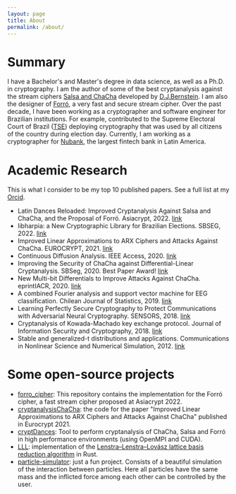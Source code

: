 ```yaml
---
layout: page
title: About
permalink: /about/
---
```


# Summary

I have a Bachelor's and Master's degree in data science, as well as a Ph.D. in cryptography. I am the author of some of the best cryptanalysis against the stream ciphers [Salsa and ChaCha](https://en.wikipedia.org/wiki/Salsa20) developed by [D.J.Bernstein](https://cr.yp.to/snuffle.html#security). I am also the designer of [Forró](https://github.com/murcoutinho/forro_cipher), a very fast and secure stream cipher. Over the past decade, I have been working as a cryptographer and software engineer for Brazilian institutions. For example, contributed to the Supreme Electoral Court of Brazil ([TSE](https://www.tse.jus.br/eleicoes/eleicoes-2022/eleicoes-2022)) deploying cryptography that was used by all citizens of the country during election day. Currently, I am working as a cryptographer for [Nubank](https://nubank.com.br/en/), the largest fintech bank in Latin America.

# Academic Research
This is what I consider to be my top 10 published papers. See a full list at my [Orcid](https://orcid.org/0000-0001-7545-5040).

- Latin Dances Reloaded: Improved Cryptanalysis Against Salsa and ChaCha, and the Proposal of Forró. Asiacrypt, 2022. [link](https://link.springer.com/chapter/10.1007/978-3-031-22963-3_9)
- libharpia: a New Cryptographic Library for Brazilian Elections. SBSEG, 2022. [link](https://sbseg2022.inf.ufsm.br/artigos.html)
- Improved Linear Approximations to ARX Ciphers and Attacks Against ChaCha. EUROCRYPT, 2021. [link](https://link.springer.com/chapter/10.1007/978-3-030-77870-5_25)
- Continuous Diffusion Analysis. IEEE Access, 2020. [link](https://ieeexplore.ieee.org/document/9127433)
- Improving the Security of ChaCha against Differential-Linear Cryptanalysis. SBSeg, 2020. Best Paper Award! [link](http://sbseg.sbc.org.br/2020/pdfs/criptografia_best_paper.pdf)
- New Multi-bit Differentials to Improve Attacks Against ChaCha. eprintIACR, 2020. [link](https://eprint.iacr.org/2020/350)
- A combined Fourier analysis and support vector machine for EEG classification. Chilean Journal of Statistics, 2019. [link](https://www.academia.edu/71987137/A_combined_Fourier_analysis_and_support_vector_machine_for_EEG_classification)
- Learning Perfectly Secure Cryptography to Protect Communications with Adversarial Neural Cryptography. SENSORS, 2018. [link](https://www.mdpi.com/1424-8220/18/5/1306)
- Cryptanalysis of Kowada-Machado key exchange protocol. Journal of Information Security and Cryptography, 2018. [link](https://www.academia.edu/48154263/Cryptanalysis_of_Kowada_Machado_key_exchange_protocol)
- Stable and generalized-t distributions and applications. Communications in Nonlinear Science and Numerical Simulation, 2012. [link](https://www.sciencedirect.com/science/article/abs/pii/S1007570412002225?via%3Dihub)

# Some open-source projects
- [forro_cipher](https://github.com/murcoutinho/forro_cipher): This repository contains the implementation for the Forró cipher, a fast stream cipher proposed at Asiacrypt 2022.
- [cryptanalysisChaCha](https://github.com/murcoutinho/cryptanalysisChaCha): the code for the paper "Improved Linear Approximations to ARX Ciphers and Attacks Against ChaCha" published in Eurocrypt 2021.
- [cryptDances](https://github.com/murcoutinho/cryptDances): Tool to perform cryptanalysis of ChaCha, Salsa and Forró in high performance environments (using OpenMPI and CUDA).
- [LLL](https://github.com/murcoutinho/LLL): implementation of the [Lenstra–Lenstra–Lovász lattice basis reduction algorithm](https://en.wikipedia.org/wiki/Lenstra%E2%80%93Lenstra%E2%80%93Lov%C3%A1sz_lattice_basis_reduction_algorithm) in Rust.
- [particle-simulator](https://github.com/murcoutinho/particle-simulator): just a fun project. Consists of a beautiful simulation of the interaction between particles. Here all particles have the same mass and the inflicted force among each other can be controlled by the user.
